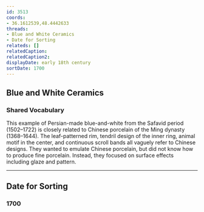```yaml
---
id: 3513
coords:
- 36.1612539,48.4442633
threads:
- Blue and White Ceramics
- Date for Sorting
relateds: []
relatedCaption: 
relatedCaption2: 
displayDate: early 18th century
sortDate: 1700
---
```


## Blue and White Ceramics

### Shared Vocabulary

This example of Persian-made blue-and-white from the Safavid period (1502–1722) is closely related to Chinese porcelain of the Ming dynasty (1368–1644). The leaf-patterned rim, tendril design of the inner ring, animal motif in the center, and continuous scroll bands all vaguely refer to Chinese designs. They wanted to emulate Chinese porcelain, but did not know how to produce fine porcelain. Instead, they focused on surface effects including glaze and pattern. 

* * *

## Date for Sorting

### 1700
